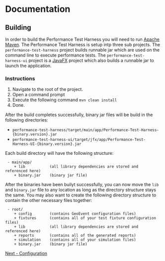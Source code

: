 # Documentation

## Building

In order to build the Performance Test Harness you will need to run [Apache Maven](http://maven.apache.org/run-maven/index.html). The Performance Test Harness is setup intp three sub projects. The ```performance-test-harness``` project builds runnable jar which are used on the command line to execute performance tests. The ```performance-test-harness-ui``` project is a [JavaFX](http://docs.oracle.com/javase/8/javafx/get-started-tutorial/jfx-overview.htm) project which also builds a runnable jar to launch the application.

### Instructions
1. Navigate to the root of the project.
2. Open a command prompt 
3. Execute the following command ```mvn clean install```
4. Done.

After the build completes successfully, binary jar files will be build in the following directories:

  - `performance-test-harness/target/main/app/Performance-Test-Harness-{binary.version}.jar`
  - `performance-test-harness-ui/target/jfx/app/Performance-Test-Harness-UI-{binary.version}.jar`

Each build directory will have the following structure:

     - main/app/
		+ lib 			(all library dependencies are stored and referenced here)
		+ binary.jar 	(binary jar file)
		

After the binaries have been builyt successfully, you can now move the `lib` and `binary.jar` file to any location as long as the directory structure stays the same. You may also want to create the following directory structure to contain the other necessary files together:

     - root/
		+ config 		(contains GeoEvent configuration files)
		+ fixtures		(contains all of your test fixture configuration files)
		+ lib 			(all library dependencies are stored and referenced here)
		+ reports		(contains all of the generated reports)
		+ simulation	(contains all of your simulation files)
		+ binary.jar 	(binary jar file)

[Next - Configuration](2_configuration.md)
